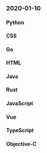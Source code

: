 ### 2020-01-10

#### Python

#### CSS

#### Go

#### HTML

#### Java

#### Rust

#### JavaScript

#### Vue

#### TypeScript

#### Objective-C
